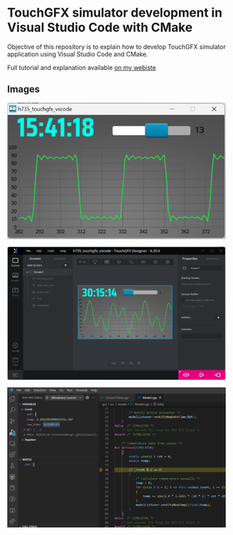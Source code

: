 # TouchGFX simulator development in Visual Studio Code with CMake

Objective of this repository is to explain how to develop TouchGFX simulator application using Visual Studio Code and CMake.

Full tutorial and explanation available [on my webiste](http://stm32f4-discovery.net/2022/12/touchgfx-simulator-development-in-visual-studio-code-with-cmake/)

## Images

![Final application for this tutorial](docs/images/application-running.png)

![TouchGFX designer setup](docs/images/touchgfx-designer.png)

![Debugging in VSCode](docs/images/vscode-debug.png)
